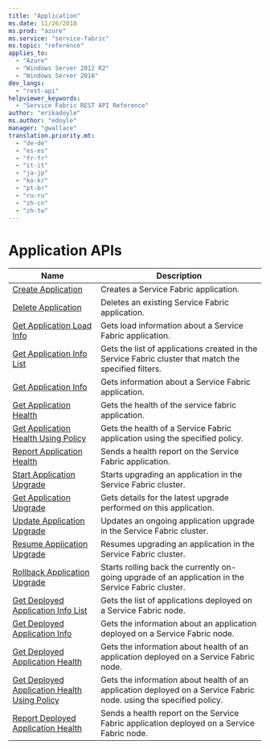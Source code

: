 ```yaml
---
title: "Application"
ms.date: 11/26/2018
ms.prod: "azure"
ms.service: "service-fabric"
ms.topic: "reference"
applies_to: 
  - "Azure"
  - "Windows Server 2012 R2"
  - "Windows Server 2016"
dev_langs: 
  - "rest-api"
helpviewer_keywords: 
  - "Service Fabric REST API Reference"
author: "erikadoyle"
ms.author: "edoyle"
manager: "gwallace"
translation.priority.mt: 
  - "de-de"
  - "es-es"
  - "fr-fr"
  - "it-it"
  - "ja-jp"
  - "ko-kr"
  - "pt-br"
  - "ru-ru"
  - "zh-cn"
  - "zh-tw"
---
```

# Application APIs

| Name | Description |
| --- | --- |
| [Create Application](sfclient-v64-api-createapplication.md) | Creates a Service Fabric application.<br/> |
| [Delete Application](sfclient-v64-api-deleteapplication.md) | Deletes an existing Service Fabric application.<br/> |
| [Get Application Load Info](sfclient-v64-api-getapplicationloadinfo.md) | Gets load information about a Service Fabric application.<br/> |
| [Get Application Info List](sfclient-v64-api-getapplicationinfolist.md) | Gets the list of applications created in the Service Fabric cluster that match the specified filters.<br/> |
| [Get Application Info](sfclient-v64-api-getapplicationinfo.md) | Gets information about a Service Fabric application.<br/> |
| [Get Application Health](sfclient-v64-api-getapplicationhealth.md) | Gets the health of the service fabric application.<br/> |
| [Get Application Health Using Policy](sfclient-v64-api-getapplicationhealthusingpolicy.md) | Gets the health of a Service Fabric application using the specified policy.<br/> |
| [Report Application Health](sfclient-v64-api-reportapplicationhealth.md) | Sends a health report on the Service Fabric application.<br/> |
| [Start Application Upgrade](sfclient-v64-api-startapplicationupgrade.md) | Starts upgrading an application in the Service Fabric cluster.<br/> |
| [Get Application Upgrade](sfclient-v64-api-getapplicationupgrade.md) | Gets details for the latest upgrade performed on this application.<br/> |
| [Update Application Upgrade](sfclient-v64-api-updateapplicationupgrade.md) | Updates an ongoing application upgrade in the Service Fabric cluster.<br/> |
| [Resume Application Upgrade](sfclient-v64-api-resumeapplicationupgrade.md) | Resumes upgrading an application in the Service Fabric cluster.<br/> |
| [Rollback Application Upgrade](sfclient-v64-api-rollbackapplicationupgrade.md) | Starts rolling back the currently on-going upgrade of an application in the Service Fabric cluster.<br/> |
| [Get Deployed Application Info List](sfclient-v64-api-getdeployedapplicationinfolist.md) | Gets the list of applications deployed on a Service Fabric node.<br/> |
| [Get Deployed Application Info](sfclient-v64-api-getdeployedapplicationinfo.md) | Gets the information about an application deployed on a Service Fabric node.<br/> |
| [Get Deployed Application Health](sfclient-v64-api-getdeployedapplicationhealth.md) | Gets the information about health of an application deployed on a Service Fabric node.<br/> |
| [Get Deployed Application Health Using Policy](sfclient-v64-api-getdeployedapplicationhealthusingpolicy.md) | Gets the information about health of an application deployed on a Service Fabric node. using the specified policy.<br/> |
| [Report Deployed Application Health](sfclient-v64-api-reportdeployedapplicationhealth.md) | Sends a health report on the Service Fabric application deployed on a Service Fabric node.<br/> |

